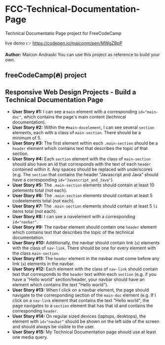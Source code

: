 # FCC-Technical-Documentation-Page

Technical Documentatio Page project for FreeCodeCamp

live demo 👉 https://codepen.io/maiconm/pen/MWgZBpP

**Author:** Maicon Andraski
You can use this project as reference to build your own.

freeCodeCamp(🔥) project
----
## Responsive Web Design Projects - Build a Technical Documentation Page

* **User Story #1:** I can see a `main` element with a corresponding `id="main-doc"`, which contains the page's main content (technical documentation).
* **User Story #2:** Within the `#main-docelement`, I can see several `section` elements, each with a class of `main-section`. There should be a minimum of 5.
* **User Story #3:** The first element within each `.main-section` should be a `header` element which contains text that describes the topic of that section.
* **User Story #4:** Each `section` element with the class of `main-section` should also have an id that corresponds with the text of each `header` contained within it. Any spaces should be replaced with underscores (e.g. The `section` that contains the header "Javascript and Java" should have a corresponding `id="Javascript_and_Java"`).
* **User Story #5:** The `.main-section` elements should contain at least 10 pelements total (not each).
* **User Story #6:** The `.main-section` elements should contain at least 5 codeelements total (not each).
* **User Story #7:** The `.main-section` elements should contain at least 5 `li` items total (not each).
* **User Story #8:** I can see a navelement with a corresponding `id="navbar"`.
* **User Story #9:** The navbar element should contain one `header` element which contains text that describes the topic of the technical documentation.
* **User Story #10:** Additionally, the navbar should contain link (`a`) elements with the class of `nav-link`. There should be one for every element with the class `main-section`.
* **User Story #11:** The `header` element in the navbar must come before any link (`a`) elements in the navbar.
* **User Story #12:** Each element with the class of `nav-link` should contain text that corresponds to the `header` text within each `section` (e.g. if you have a "Hello world" section/header, your navbar should have an element which contains the text "Hello world").
* **User Story #13:** When I click on a navbar element, the page should navigate to the corresponding section of the `main-doc` element (e.g. If I click on a `nav-link` element that contains the text "Hello world", the page navigates to a `section` element that has that id and contains the corresponding `header`.
* **User Story #14:** On regular sized devices (laptops, desktops), the element with `id="navbar"` should be shown on the left side of the screen and should always be visible to the user.
* **User Story #15:** My Technical Documentation page should use at least one media query.
